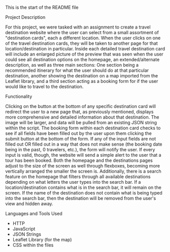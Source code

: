 This is the start of the README file

Project Description

  For this project, we were tasked with an assignment to create a travel destination website where the user can select from a small assortment of "destination cards", each a different location. When the user clicks on one of the travel destination cards, they will be taken to another page for that location/destination in particular. Inside each detailed travel destination card will include an enlarged picture of the preview that was seen when the user could see all destination options on the homepage, an extended/alternate description, as well as three main sections: One section being a recommended itinerary for what the user should do at that particular destination, another showing the destination on a map imported from the Leaflet library, and a third section acting as a booking form for if the user would like to travel to the destination. 

Functionality

  Clicking on the button at the bottom of any specific destination card will redirect the user to a new page that, as previously mentioned, displays more comprehensive and detailed information about that destination. The image will be larger, and data will be pulled from an existing JSON string within the script. The booking form within each destination card checks to see if all fields have been filled out by the user upon them clicking the submit button at the bottom of the form. If any of the input fields are not filled out OR filled out in a way that does not make sense (the booking date being in the past, 0 travelers, etc.), the form will notify the user. If every input is valid, though, the website will send a simple alert to the user that a tour has been booked. Both the homepage and the destinations pages adjust to the size of the screen as well through flexboxes, becoming more vertically arranged the smaller the screen is. Additionally, there is a search feature on the homepage that filters through all available destinations depending on what letters the user types into the search bar. If a location/destination contains what is in the search bar, it will remain on the screen. If the name of the destination does not contain what is being typed into the search bar, then the destination will be removed from the user's view and hidden away. 

Languages and Tools Used

  - HTTP
  - JavaScript
  - JSON Strings
  - Leaflet Library (for the map)
  - CSS within the files
